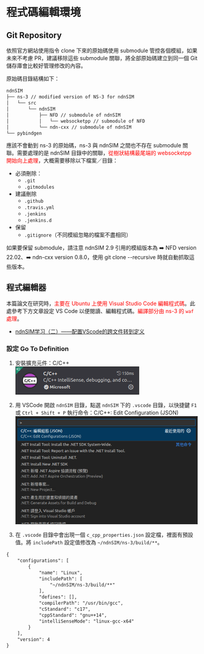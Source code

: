 # 程式碼編輯環境

## Git Repository

依照官方網站使用指令 clone 下來的原始碼使用 submodule 管控各個模組，如果未來不考慮 PR，建議移除這些 submodule 關聯，將全部原始碼建立到同一個 Git 儲存庫會比較好管理修改的內容。

原始碼目錄結構如下：

```
ndnSIM
├── ns-3 // modified version of NS-3 for ndnSIM
│   └── src
│       └── ndnSIM
│           ├── NFD // submodule of ndnSIM
│           │   └── websocketpp // submodule of NFD
│           └── ndn-cxx // submodule of ndnSIM
└── pybindgen
```

應該不會動到 ns-3 的原始碼，ns-3 與 ndnSIM 之間也不存在 submodule 關聯。需要處理的是 ndnSIM 目錄中的關聯，<font color=red>從樹狀結構最尾端的 websocketpp 開始向上處理</font>，大概需要移除以下檔案／目錄：

* 必須刪除：
    * `.git`
    * `.gitmodules`
* 建議刪除
    * `.github`
    * `.travis.yml`
    * `.jenkins`
    * `.jenkins.d`
* 保留
    * `.gitignore`（不同模組忽略的檔案不盡相同）

如果要保留 submodule，請注意 ndnSIM 2.9 引用的模組版本為 :arrow_right: NFD version 22.02、:arrow_right: ndn-cxx version 0.8.0，使用 git clone --recursive 時就自動抓取這些版本。

## 程式編輯器

本篇論文在研究時，<font color=red>主要在 Ubuntu 上使用 Visual Studio Code 編輯程式碼</font>。此處參考下方文章設定 VS Code 以便閱讀、編輯程式碼。<font color=red>編譯部分由 ns-3 的 `waf` 處理</font>。

* [ndnSIM学习（二）——配置VScode的跨文件转到定义](https://blog.csdn.net/MamiyaHasaki/article/details/120582082)

### 設定 Go To Definition

1. 安裝擴充元件：C/C++<br/>
![image](images/VSCodeGoToDefinition1.png)

2. 用 VSCode 開啟 `ndnSIM` 目錄，點選 `ndnSIM` 下的 `.vscode` 目錄，以快捷鍵 `F1` 或 `Ctrl + Shift + P` 執行命令：C/C++: Edit Configuration (JSON)
![image](images/VSCodeGoToDefinition2.png)

3. 在 `.vscode` 目錄中會出現一個 `c_cpp_properties.json` 設定檔，裡面有預設值。將 `includePath` 設定值修改為 `~/ndnSIM/ns-3/build/**`。<br/>
```
{
    "configurations": [
        {
            "name": "Linux",
            "includePath": [
                "~/ndnSIM/ns-3/build/**"
            ],
            "defines": [],
            "compilerPath": "/usr/bin/gcc",
            "cStandard": "c17",
            "cppStandard": "gnu++14",
            "intelliSenseMode": "linux-gcc-x64"
        }
    ],
    "version": 4
}
```
